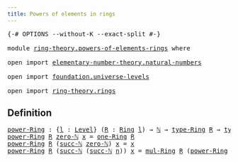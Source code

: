 ```yaml
---
title: Powers of elements in rings
---
```


<pre class="Agda"><a id="53" class="Symbol">{-#</a> <a id="57" class="Keyword">OPTIONS</a> <a id="65" class="Pragma">--without-K</a> <a id="77" class="Pragma">--exact-split</a> <a id="91" class="Symbol">#-}</a>

<a id="96" class="Keyword">module</a> <a id="103" href="ring-theory.powers-of-elements-rings.html" class="Module">ring-theory.powers-of-elements-rings</a> <a id="140" class="Keyword">where</a>

<a id="147" class="Keyword">open</a> <a id="152" class="Keyword">import</a> <a id="159" href="elementary-number-theory.natural-numbers.html" class="Module">elementary-number-theory.natural-numbers</a>

<a id="201" class="Keyword">open</a> <a id="206" class="Keyword">import</a> <a id="213" href="foundation.universe-levels.html" class="Module">foundation.universe-levels</a>

<a id="241" class="Keyword">open</a> <a id="246" class="Keyword">import</a> <a id="253" href="ring-theory.rings.html" class="Module">ring-theory.rings</a>
</pre>
## Definition

<pre class="Agda"><a id="power-Ring"></a><a id="299" href="ring-theory.powers-of-elements-rings.html#299" class="Function">power-Ring</a> <a id="310" class="Symbol">:</a> <a id="312" class="Symbol">{</a><a id="313" href="ring-theory.powers-of-elements-rings.html#313" class="Bound">l</a> <a id="315" class="Symbol">:</a> <a id="317" href="Agda.Primitive.html#597" class="Postulate">Level</a><a id="322" class="Symbol">}</a> <a id="324" class="Symbol">(</a><a id="325" href="ring-theory.powers-of-elements-rings.html#325" class="Bound">R</a> <a id="327" class="Symbol">:</a> <a id="329" href="ring-theory.rings.html#2551" class="Function">Ring</a> <a id="334" href="ring-theory.powers-of-elements-rings.html#313" class="Bound">l</a><a id="335" class="Symbol">)</a> <a id="337" class="Symbol">→</a> <a id="339" href="elementary-number-theory.natural-numbers.html#1548" class="Datatype">ℕ</a> <a id="341" class="Symbol">→</a> <a id="343" href="ring-theory.rings.html#2808" class="Function">type-Ring</a> <a id="353" href="ring-theory.powers-of-elements-rings.html#325" class="Bound">R</a> <a id="355" class="Symbol">→</a> <a id="357" href="ring-theory.rings.html#2808" class="Function">type-Ring</a> <a id="367" href="ring-theory.powers-of-elements-rings.html#325" class="Bound">R</a>
<a id="369" href="ring-theory.powers-of-elements-rings.html#299" class="Function">power-Ring</a> <a id="380" href="ring-theory.powers-of-elements-rings.html#380" class="Bound">R</a> <a id="382" href="elementary-number-theory.natural-numbers.html#1569" class="InductiveConstructor">zero-ℕ</a> <a id="389" href="ring-theory.powers-of-elements-rings.html#389" class="Bound">x</a> <a id="391" class="Symbol">=</a> <a id="393" href="ring-theory.rings.html#8018" class="Function">one-Ring</a> <a id="402" href="ring-theory.powers-of-elements-rings.html#380" class="Bound">R</a>
<a id="404" href="ring-theory.powers-of-elements-rings.html#299" class="Function">power-Ring</a> <a id="415" href="ring-theory.powers-of-elements-rings.html#415" class="Bound">R</a> <a id="417" class="Symbol">(</a><a id="418" href="elementary-number-theory.natural-numbers.html#1582" class="InductiveConstructor">succ-ℕ</a> <a id="425" href="elementary-number-theory.natural-numbers.html#1569" class="InductiveConstructor">zero-ℕ</a><a id="431" class="Symbol">)</a> <a id="433" href="ring-theory.powers-of-elements-rings.html#433" class="Bound">x</a> <a id="435" class="Symbol">=</a> <a id="437" href="ring-theory.powers-of-elements-rings.html#433" class="Bound">x</a>
<a id="439" href="ring-theory.powers-of-elements-rings.html#299" class="Function">power-Ring</a> <a id="450" href="ring-theory.powers-of-elements-rings.html#450" class="Bound">R</a> <a id="452" class="Symbol">(</a><a id="453" href="elementary-number-theory.natural-numbers.html#1582" class="InductiveConstructor">succ-ℕ</a> <a id="460" class="Symbol">(</a><a id="461" href="elementary-number-theory.natural-numbers.html#1582" class="InductiveConstructor">succ-ℕ</a> <a id="468" href="ring-theory.powers-of-elements-rings.html#468" class="Bound">n</a><a id="469" class="Symbol">))</a> <a id="472" href="ring-theory.powers-of-elements-rings.html#472" class="Bound">x</a> <a id="474" class="Symbol">=</a> <a id="476" href="ring-theory.rings.html#6590" class="Function">mul-Ring</a> <a id="485" href="ring-theory.powers-of-elements-rings.html#450" class="Bound">R</a> <a id="487" class="Symbol">(</a><a id="488" href="ring-theory.powers-of-elements-rings.html#299" class="Function">power-Ring</a> <a id="499" href="ring-theory.powers-of-elements-rings.html#450" class="Bound">R</a> <a id="501" class="Symbol">(</a><a id="502" href="elementary-number-theory.natural-numbers.html#1582" class="InductiveConstructor">succ-ℕ</a> <a id="509" href="ring-theory.powers-of-elements-rings.html#468" class="Bound">n</a><a id="510" class="Symbol">)</a> <a id="512" href="ring-theory.powers-of-elements-rings.html#472" class="Bound">x</a><a id="513" class="Symbol">)</a> <a id="515" href="ring-theory.powers-of-elements-rings.html#472" class="Bound">x</a>
</pre>
